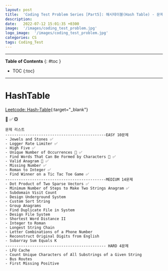 ```yaml
---
layout: post
title:  'Coding Test Problem Series [Part5]: 해시테이블(Hash Table) - 문제'
description: 
date:   2022-07-12 15:01:35 +0300
image:  '/images/coding_test_problem.jpg'
logo_image:  '/images/coding_test_problem.jpg'
categories: CS
tags: Coding_Test
---
```

---

**Table of Contents**
{: #toc }
*  TOC
{:toc}

---


# HashTable


[Leetcode: Hash-Table](https://leetcode.com/tag/hash-table/){:target="_blank"}  

💟 ✅ ❎   

```
문제 리스트
---------------------------------------------EASY 10문제
- Jewels and Stones ✅
- Logger Rate Limiter ✅
- High Five ✅
- Unique Number of Occurrences 💟 ✅
- Find Words That Can Be Formed by Characters 💟 ✅
- Valid Anagram 💟 ✅
- Missing Number ✅
- Roman to Integer ✅
- Find Winner on a Tic Tac Toe Game ✅
---------------------------------------------MEDIUM 14문제
- Dot Product of Two Sparse Vectors ✅
- Minimum Number of Steps to Make Two Strings Anagram ✅
- Subdomain Visit Count
- Design Underground System
- Custom Sort String
- Group Anagrams
- Find Duplicate File in System
- Design File System
- Shortest Word Distance II
- Integer to Roman
- Longest String Chain
- Letter Combinations of a Phone Number
- Reconstruct Original Digits from English
- Subarray Sum Equals K
--------------------------------------------- HARD 4문제
- LFU Cache
- Count Unique Characters of All Substrings of a Given String
- Bus Routes
- First Missing Positive
```

